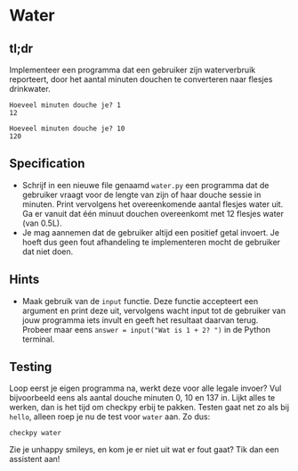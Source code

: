 # Water

## tl;dr

Implementeer een programma dat een gebruiker zijn waterverbruik reporteert, door het aantal minuten douchen te converteren naar flesjes drinkwater.


	Hoeveel minuten douche je? 1
	12

	Hoeveel minuten douche je? 10
	120


## Specification

* Schrijf in een nieuwe file genaamd `water.py` een programma dat de gebruiker vraagt voor de lengte van zijn of haar douche sessie in minuten. Print vervolgens het overeenkomende aantal flesjes water uit. Ga er vanuit dat één minuut douchen overeenkomt met 12 flesjes water (van 0.5L).
* Je mag aannemen dat de gebruiker altijd een positief getal invoert. Je hoeft dus geen fout afhandeling te implementeren mocht de gebruiker dat niet doen.

## Hints

* Maak gebruik van de `input` functie. Deze functie accepteert een argument en print deze uit, vervolgens wacht input tot de gebruiker van jouw programma iets invult en geeft het resultaat daarvan terug. Probeer maar eens `answer = input("Wat is 1 + 2? ")` in de Python terminal.

## Testing
Loop eerst je eigen programma na, werkt deze voor alle legale invoer? Vul bijvoorbeeld eens als aantal douche minuten 0, 10 en 137 in. Lijkt alles te werken, dan is het tijd om checkpy erbij te pakken. Testen gaat net zo als bij `hello`, alleen roep je nu de test voor `water` aan. Zo dus:


	checkpy water


Zie je unhappy smileys, en kom je er niet uit wat er fout gaat? Tik dan een assistent aan!